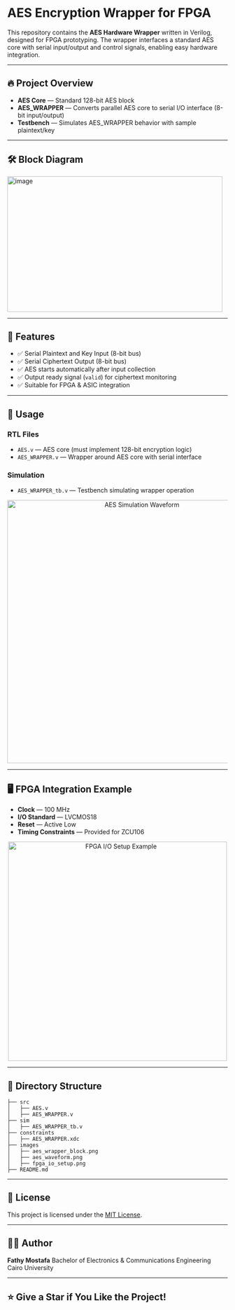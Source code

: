 # AES Encryption Wrapper for FPGA

This repository contains the **AES Hardware Wrapper** written in Verilog, designed for FPGA prototyping.
The wrapper interfaces a standard AES core with serial input/output and control signals, enabling easy hardware integration.

---

## 🔥 Project Overview

* **AES Core** — Standard 128-bit AES block
* **AES\_WRAPPER** — Converts parallel AES core to serial I/O interface (8-bit input/output)
* **Testbench** — Simulates AES\_WRAPPER behavior with sample plaintext/key

---

## 🛠️ Block Diagram

<img width="492" height="309" alt="image" src="https://github.com/user-attachments/assets/c2334309-817a-41c2-a7f1-72de63dcd151" />


---

## 📝 Features

* ✅ Serial Plaintext and Key Input (8-bit bus)
* ✅ Serial Ciphertext Output (8-bit bus)
* ✅ AES starts automatically after input collection
* ✅ Output ready signal (`valid`) for ciphertext monitoring
* ✅ Suitable for FPGA & ASIC integration

---

## 🚀 Usage

### RTL Files

* `AES.v` — AES core (must implement 128-bit encryption logic)
* `AES_WRAPPER.v` — Wrapper around AES core with serial interface

### Simulation

* `AES_WRAPPER_tb.v` — Testbench simulating wrapper operation

<p align="center">
  <img src="images/aes_waveform.png" alt="AES Simulation Waveform" width="600"/>
</p>

---

## 🖥️ FPGA Integration Example

* **Clock** — 100 MHz
* **I/O Standard** — LVCMOS18
* **Reset** — Active Low
* **Timing Constraints** — Provided for ZCU106

<p align="center">
  <img src="images/fpga_io_setup.png" alt="FPGA I/O Setup Example" width="500"/>
</p>

---

## 📂 Directory Structure

```
├── src
│   ├── AES.v
│   ├── AES_WRAPPER.v
├── sim
│   ├── AES_WRAPPER_tb.v
├── constraints
│   ├── AES_WRAPPER.xdc
├── images
│   ├── aes_wrapper_block.png
│   ├── aes_waveform.png
│   ├── fpga_io_setup.png
├── README.md
```

---

## 📜 License

This project is licensed under the [MIT License](LICENSE).

---

## 👨‍💻 Author

**Fathy Mostafa**
Bachelor of Electronics & Communications Engineering
Cairo University

---

## ⭐ Give a Star if You Like the Project!
